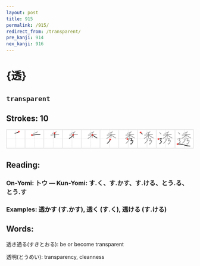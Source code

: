 ```yaml
---
layout: post
title: 915
permalink: /915/
redirect_from: /transparent/
pre_kanji: 914
nex_kanji: 916
---
```


# {透}

## `transparent`

## Strokes: 10

<div class="stroke"><img src="../images/E9808F.png" /></div>

## Reading:

### On-Yomi: トウ &mdash; Kun-Yomi: す.く、す.かす、す.ける、とう.る、とう.す

### Examples: 透かす (す.かす), 透く (す.く), 透ける (す.ける)

## Words:

透き通る(すきとおる): be or become transparent

透明(とうめい): transparency, cleanness
